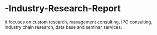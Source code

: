 # -Industry-Research-Report
It focuses on custom research, management consulting, IPO consulting, industry chain research, data base and seminar services.
